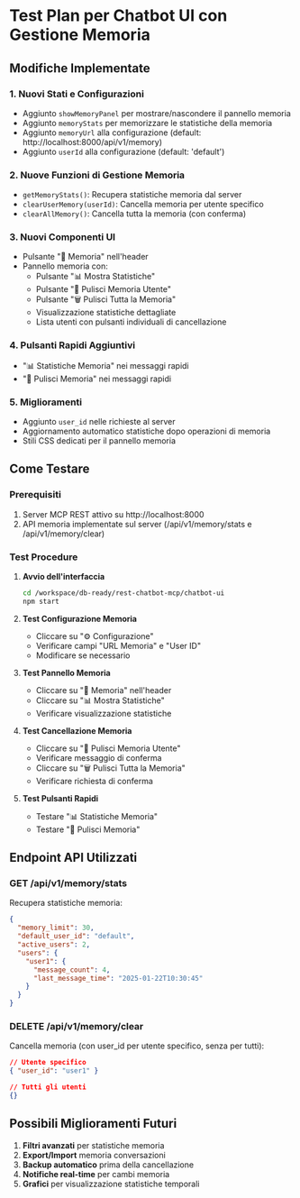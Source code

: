 # Test Plan per Chatbot UI con Gestione Memoria

## Modifiche Implementate

### 1. **Nuovi Stati e Configurazioni**
- Aggiunto `showMemoryPanel` per mostrare/nascondere il pannello memoria
- Aggiunto `memoryStats` per memorizzare le statistiche della memoria
- Aggiunto `memoryUrl` alla configurazione (default: http://localhost:8000/api/v1/memory)
- Aggiunto `userId` alla configurazione (default: 'default')

### 2. **Nuove Funzioni di Gestione Memoria**
- `getMemoryStats()`: Recupera statistiche memoria dal server
- `clearUserMemory(userId)`: Cancella memoria per utente specifico
- `clearAllMemory()`: Cancella tutta la memoria (con conferma)

### 3. **Nuovi Componenti UI**
- Pulsante "🧠 Memoria" nell'header
- Pannello memoria con:
  - Pulsante "📊 Mostra Statistiche"
  - Pulsante "🧹 Pulisci Memoria Utente"
  - Pulsante "🗑️ Pulisci Tutta la Memoria"
  - Visualizzazione statistiche dettagliate
  - Lista utenti con pulsanti individuali di cancellazione

### 4. **Pulsanti Rapidi Aggiuntivi**
- "📊 Statistiche Memoria" nei messaggi rapidi
- "🧹 Pulisci Memoria" nei messaggi rapidi

### 5. **Miglioramenti**
- Aggiunto `user_id` nelle richieste al server
- Aggiornamento automatico statistiche dopo operazioni di memoria
- Stili CSS dedicati per il pannello memoria

## Come Testare

### Prerequisiti
1. Server MCP REST attivo su http://localhost:8000
2. API memoria implementate sul server (/api/v1/memory/stats e /api/v1/memory/clear)

### Test Procedure

1. **Avvio dell'interfaccia**
   ```bash
   cd /workspace/db-ready/rest-chatbot-mcp/chatbot-ui
   npm start
   ```

2. **Test Configurazione Memoria**
   - Cliccare su "⚙️ Configurazione"
   - Verificare campi "URL Memoria" e "User ID"
   - Modificare se necessario

3. **Test Pannello Memoria**
   - Cliccare su "🧠 Memoria" nell'header
   - Cliccare su "📊 Mostra Statistiche"
   - Verificare visualizzazione statistiche

4. **Test Cancellazione Memoria**
   - Cliccare su "🧹 Pulisci Memoria Utente"
   - Verificare messaggio di conferma
   - Cliccare su "🗑️ Pulisci Tutta la Memoria"
   - Verificare richiesta di conferma

5. **Test Pulsanti Rapidi**
   - Testare "📊 Statistiche Memoria"
   - Testare "🧹 Pulisci Memoria"

## Endpoint API Utilizzati

### GET /api/v1/memory/stats
Recupera statistiche memoria:
```json
{
  "memory_limit": 30,
  "default_user_id": "default",
  "active_users": 2,
  "users": {
    "user1": {
      "message_count": 4,
      "last_message_time": "2025-01-22T10:30:45"
    }
  }
}
```

### DELETE /api/v1/memory/clear
Cancella memoria (con user_id per utente specifico, senza per tutti):
```json
// Utente specifico
{ "user_id": "user1" }

// Tutti gli utenti
{}
```

## Possibili Miglioramenti Futuri

1. **Filtri avanzati** per statistiche memoria
2. **Export/Import** memoria conversazioni
3. **Backup automatico** prima della cancellazione
4. **Notifiche real-time** per cambi memoria
5. **Grafici** per visualizzazione statistiche temporali

